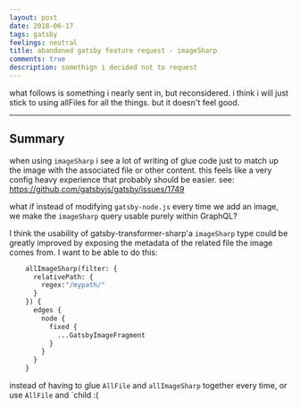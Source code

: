 ```yaml
---
layout: post
date: 2018-06-17
tags: gatsby
feelings: neutral
title: abandoned gatsby feature request - imageSharp
comments: true
description: somethign i decided not to request
---
```


what follows is something i nearly sent in, but reconsidered. i think i will just stick to using allFiles for all the things. but it doesn't feel good.

----
## Summary

when using `imageSharp` i see a lot of writing of glue code just to match up the image with the associated file or other content. this feels like a very config heavy experience that probably should be easier. see: https://github.com/gatsbyjs/gatsby/issues/1749

what if instead of modifying `gatsby-node.js` every time we add an image, we make the `imageSharp` query usable purely within GraphQL?

I think the usability of gatsby-transformer-sharp'a `imageSharp` type could be greatly improved by exposing the metadata of the related file the image comes from. I want to be able to do this:

```graphql
    allImageSharp(filter: {
      relativePath: {
        regex:"/mypath/"
      }
    }) {
      edges {
        node {
          fixed {
            ...GatsbyImageFragment
          }
        }
      }
    }
```

instead of having to glue `AllFile` and `allImageSharp` together every time, or use `AllFile` and `child :(
